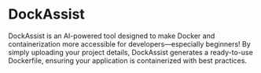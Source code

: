 # DockAssist
DockAssist is an AI-powered tool designed to make Docker and containerization more accessible for developers—especially beginners! By simply uploading your project details, DockAssist generates a ready-to-use Dockerfile, ensuring your application is containerized with best practices.
